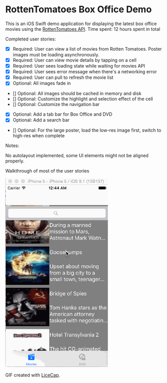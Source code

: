 # RottenTomatoes Box Office Demo

This is an iOS Swift demo application for displaying the latest box office movies using the [RottenTomatoes API](http://www.rottentomatoes.com/).
Time spent: 12 hours spent in total

Completed user stories:

 * [x] Required: User can view a list of movies from Rotten Tomatoes. Poster images must be loading asynchronously.
 * [x] Required: User can view movie details by tapping on a cell
 * [x] Required: User sees loading state while waiting for movies API
 * [x] Required: User sees error message when there's a networking error
 * [x] Required: User can pull to refresh the movie list
 * [x] Optional: All images fade in
 * [] Optional: All images should be cached in memory and disk
 * [] Optional: Customize the highlight and selection effect of the cell
 * [] Optional: Customize the navigation bar
 * [x] Optional: Add a tab bar for Box Office and DVD
 * [x] Optional: Add a search bar
 * [] Optional: For the large poster, load the low-res image first, switch to high-res when complete


Notes:

No autolayout implemented, some UI elements might not be aligned properly.

Walkthrough of most of the  user stories

![Video Walkthrough](rotten.gif)

GIF created with [LiceCap](http://www.cockos.com/licecap/).

